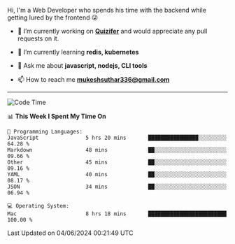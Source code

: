 Hi, I'm a Web Developer who spends his time with the backend while getting lured by the frontend 😜

- 🔭 I’m currently working on **[Quizifer](https://github.com/SutharMukesh/Quizifer/)** and would appreciate any pull requests on it.

- 🌱 I’m currently learning **redis, kubernetes**

- 💬 Ask me about **javascript, nodejs, CLI tools**

- 📫 How to reach me **mukeshsuthar336@gmail.com**

---
<!--START_SECTION:waka-->
![Code Time](http://img.shields.io/badge/Code%20Time-2%2C979%20hrs%2030%20mins-blue)

📊 **This Week I Spent My Time On** 

```text
💬 Programming Languages: 
JavaScript               5 hrs 20 mins       ████████████████░░░░░░░░░   64.28 % 
Markdown                 48 mins             ██░░░░░░░░░░░░░░░░░░░░░░░   09.66 % 
Other                    45 mins             ██░░░░░░░░░░░░░░░░░░░░░░░   09.16 % 
YAML                     40 mins             ██░░░░░░░░░░░░░░░░░░░░░░░   08.17 % 
JSON                     34 mins             ██░░░░░░░░░░░░░░░░░░░░░░░   06.94 % 

💻 Operating System: 
Mac                      8 hrs 18 mins       █████████████████████████   100.00 % 
```


 Last Updated on 04/06/2024 00:21:49 UTC
<!--END_SECTION:waka-->
